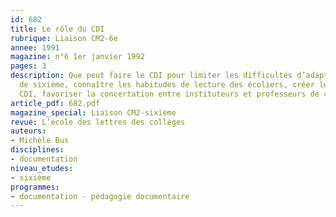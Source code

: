 ```yaml
---
id: 682
title: Le rôle du CDI
rubrique: Liaison CM2-6e
annee: 1991
magazine: n°6 1er janvier 1992
pages: 3
description: Que peut faire le CDI pour limiter les difficultés d’adaptation des élèves
  de sixième, connaître les habitudes de lecture des écoliers, créer le besoin de
  CDI, favoriser la concertation entre instituteurs et professeurs de collège ?
article_pdf: 682.pdf
magazine_special: Liaison CM2-sixième
revue: L’école des lettres des collèges
auteurs:
- Michèle Bus
disciplines:
- documentation
niveau_etudes:
- sixième
programmes:
- documentation - pédagogie documentaire
---
```

